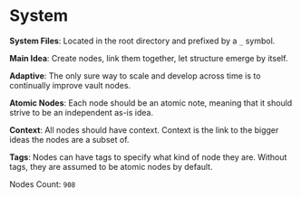 # System

**System Files**: Located in the root directory and prefixed by a `_` symbol.

**Main Idea**: Create nodes, link them together, let structure emerge by itself.

**Adaptive**: The only sure way to scale and develop across time is to continually improve vault nodes.

**Atomic Nodes**: Each node should be an atomic note, meaning that it should strive to be an independent as-is idea.

**Context**: All nodes should have context. Context is the link to the bigger ideas the nodes are a subset of.

**Tags**: Nodes can have tags to specify what kind of node they are. Without tags, they are assumed to be atomic nodes by default.

Nodes Count: `908`
